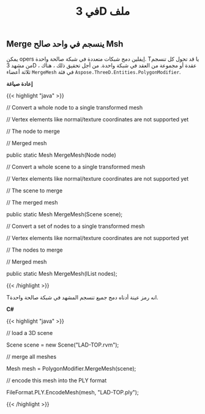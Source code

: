 ﻿---
title: في 3D ملف
type: docs
weight: 90
url: /ar/net/merge-meshes-in-3d-file/
description: يمكن opers إيفلين دمج شبكات متعددة في شبكة صالحة واحدة. Tيا قد تحول كل تنسجم من مشهد 3D ، عقدة أو مجموعة من العقد في شبكة واحدة. In من أجل تحقيق ذلك ، هناك ثلاثة أعضاء erergeMsh في فئة Aspose.ThreeD.
---
## **Merge ينسجم في واحد صالح Msh**
يمكن opers إيفلين دمج شبكات متعددة في شبكة صالحة واحدة. Tيا قد تحول كل تنسجم من مشهد 3D ، عقدة أو مجموعة من العقد في شبكة واحدة. من أجل تحقيق ذلك ، هناك ثلاثة أعضاء `MergeMesh` في فئة `Aspose.ThreeD.Entities.PolygonModifier`.

**إعادة صياغة**

{{< highlight "java" >}}

 // Convert a whole node to a single transformed mesh

// Vertex elements like normal/texture coordinates are not supported yet

// <param name="node">The node to merge</param>

// <returns>Merged mesh</returns>

public static Mesh MergeMesh(Node node)

// Convert a whole scene to a single transformed mesh

// Vertex elements like normal/texture coordinates are not supported yet

// <param name="scene">The scene to merge</param>

// <returns>The merged mesh</returns>

public static Mesh MergeMesh(Scene scene);

// Convert a set of nodes to a single transformed mesh

// Vertex elements like normal/texture coordinates are not supported yet

// <param name="nodes">The nodes to merge</param>

// <returns>Merged mesh</returns>

public static Mesh MergeMesh(IList<Node> nodes);

{{< /highlight >}}

Tانه رمز عينة أدناه دمج جميع تنسجم المشهد في شبكة صالحة واحدة.

**C#**

{{< highlight "java" >}}

 // load a 3D scene

Scene scene = new Scene("LAD-TOP.rvm");

// merge all meshes

Mesh mesh = PolygonModifier.MergeMesh(scene);

// encode this mesh into the PLY format

FileFormat.PLY.EncodeMesh(mesh, "LAD-TOP.ply");

{{< /highlight >}}
